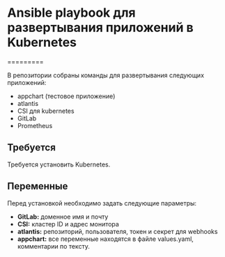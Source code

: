 # Ansible playbook для развертывания приложений в Kubernetes 
=========

В репозитории собраны команды для развертывания следующих приложений:
* appchart (тестовое приложение) 
* atlantis
* CSI для kubernetes
* GitLab
* Prometheus


Требуется
-----------

Требуется установить Kubernetes.


Переменные
-----------

Перед установкой необходимо задать следующие параметры:
- **GitLab:** доменное имя и почту
- **CSI:** кластер ID и адрес монитора
- **atlantis:** репозиторий, пользователя, токен и секрет для webhooks
- **appchart:** все переменные находятся в файле values.yaml, комментарии по тексту. 
